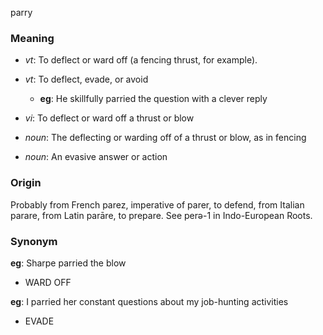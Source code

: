 parry
### Meaning
+ _vt_: To deflect or ward off (a fencing thrust, for example).
+ _vt_: To deflect, evade, or avoid
    + __eg__: He skillfully parried the question with a clever reply
+ _vi_: To deflect or ward off a thrust or blow

+ _noun_: The deflecting or warding off of a thrust or blow, as in fencing
+ _noun_: An evasive answer or action

### Origin

Probably from French parez, imperative of parer, to defend, from Italian parare, from Latin parāre, to prepare. See perə-1 in Indo-European Roots.

### Synonym

__eg__: Sharpe parried the blow

+ WARD OFF

__eg__: I parried her constant questions about my job-hunting activities

+ EVADE


